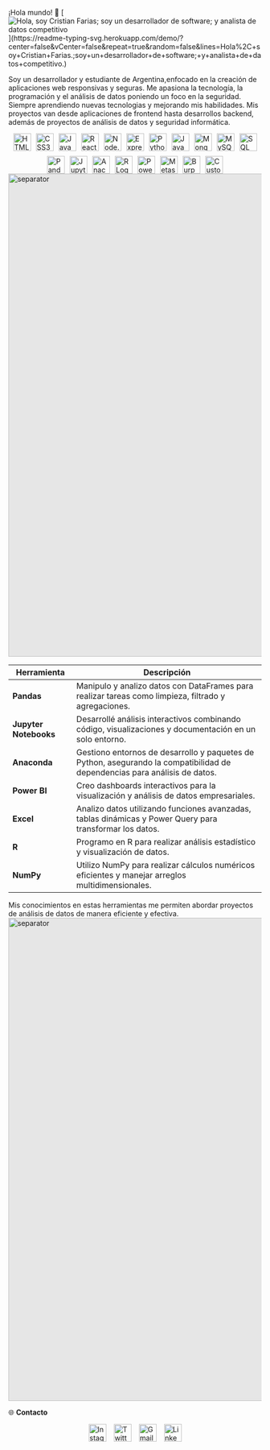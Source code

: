 ¡Hola mundo! 👋
[![Hola, soy Cristian Farias; soy un desarrollador de software; y analista de datos competitivo](https://readme-typing-svg.herokuapp.com/demo/?center=false&vCenter=false&repeat=true&random=false&lines=Hola%2C+soy+Cristian+Farias.;soy+un+desarrollador+de+software;+y+analista+de+datos+competitivo.)](https://readme-typing-svg.herokuapp.com/demo/?center=false&vCenter=false&repeat=true&random=false&lines=Hola%2C+soy+Cristian+Farias.;soy+un+desarrollador+de+software;+y+analista+de+datos+competitivo.)

Soy un desarrollador y estudiante de Argentina,enfocado en la creación de aplicaciones web responsivas y seguras. Me apasiona la tecnología, la programación y el análisis de datos poniendo un foco en la seguridad. Siempre aprendiendo nuevas tecnologias y mejorando mis habilidades. Mis proyectos van desde aplicaciones de frontend hasta desarrollos backend, además de proyectos de análisis de datos y seguridad informática.

<div style="display: flex; justify-content: center; gap: 10px; flex-wrap: wrap;">
    <img src="https://cdn.jsdelivr.net/gh/devicons/devicon/icons/html5/html5-original.svg" height="35" alt="HTML5 Logo"/>
    <img src="https://cdn.jsdelivr.net/gh/devicons/devicon/icons/css3/css3-original.svg" height="35" alt="CSS3 Logo"/>
    <img src="https://cdn.jsdelivr.net/gh/devicons/devicon/icons/javascript/javascript-original.svg" height="35" alt="JavaScript Logo"/>
    <img src="https://cdn.jsdelivr.net/gh/devicons/devicon/icons/react/react-original.svg" height="35" alt="React Logo"/>
    <img src="https://cdn.jsdelivr.net/gh/devicons/devicon/icons/nodejs/nodejs-original.svg" height="35" alt="Node.js Logo"/>
    <img src="https://cdn.jsdelivr.net/gh/devicons/devicon/icons/express/express-original.svg" height="35" alt="Express Logo"/>
    <img src="https://cdn.jsdelivr.net/gh/devicons/devicon/icons/python/python-original.svg" height="35" alt="Python Logo"/>
    <img src="https://cdn.jsdelivr.net/gh/devicons/devicon/icons/java/java-original.svg" height="35" alt="Java Logo"/>    
    <img src="https://cdn.jsdelivr.net/gh/devicons/devicon/icons/mongodb/mongodb-original.svg" height="35" alt="MongoDB Logo"/>
    <img src="https://cdn.jsdelivr.net/gh/devicons/devicon/icons/mysql/mysql-original.svg" height="35" alt="MySQL Logo"/>
    <img src="https://www.svgrepo.com/show/303229/microsoft-sql-server-logo.svg" height="35" alt="SQL Server Logo"/>
    <img src="https://cdn.jsdelivr.net/gh/devicons/devicon/icons/pandas/pandas-original.svg" height="35" alt="Pandas Logo"/>
    <img src="https://cdn.jsdelivr.net/gh/devicons/devicon/icons/jupyter/jupyter-original.svg" height="35" alt="Jupyter Logo"/>
    <img src="https://icon.icepanel.io/Technology/svg/Anaconda.svg" height="35" alt="Anaconda Logo"/>
    <img src="https://uxwing.com/wp-content/themes/uxwing/download/brands-and-social-media/r-programming-language-icon.png" height="35" alt="R Logo"/>
    <img src="https://1000marcas.net/wp-content/uploads/2022/08/Microsoft-Power-BI-Logo.png" height="35" alt="Power BI Logo"/>
    <img src="https://img.icons8.com/?size=256w&id=97AFS4JiW8vx&format=png" height="35" alt="Metasploit Logo"/>
    <img src="https://upload.wikimedia.org/wikipedia/commons/e/e6/Logo_burpsuite.jpg" height="35" alt="BurpSuite Logo"/>
    <img src="https://github.com/user-attachments/assets/2bf7ac58-7ad1-44b1-94cf-48e3bf0d3d3c" height="35" alt="Custom Logo"/>
</div>

<img style="display: block; margin: auto; background-color: hsl(0, 0%, 90%); width: 100vw; height: auto;" src="https://user-images.githubusercontent.com/74038190/212284115-f47cd8ff-2ffb-4b04-b5bf-4d1c14c0247f.gif" alt="separator" />

| Herramienta             | Descripción                                                                                                      |
| ----------------------- | ---------------------------------------------------------------------------------------------------------------- |
| **Pandas**              | Manipulo y analizo datos con DataFrames para realizar tareas como limpieza, filtrado y agregaciones.              |
| **Jupyter Notebooks**   | Desarrollé análisis interactivos combinando código, visualizaciones y documentación en un solo entorno.           |
| **Anaconda**            | Gestiono entornos de desarrollo y paquetes de Python, asegurando la compatibilidad de dependencias para análisis de datos. |
| **Power BI**            | Creo dashboards interactivos para la visualización y análisis de datos empresariales.                            |
| **Excel**               | Analizo datos utilizando funciones avanzadas, tablas dinámicas y Power Query para transformar los datos.          |
| **R**                   | Programo en R para realizar análisis estadístico y visualización de datos.                                       |
| **NumPy**               | Utilizo NumPy para realizar cálculos numéricos eficientes y manejar arreglos multidimensionales.                  |

Mis conocimientos en estas herramientas me permiten abordar proyectos de análisis de datos de manera eficiente y efectiva.
<img style="display: block; margin: auto; background-color: hsl(0, 0%, 90%); width: 100vw; height: auto;" src="https://user-images.githubusercontent.com/74038190/212284115-f47cd8ff-2ffb-4b04-b5bf-4d1c14c0247f.gif" alt="separator" />

🌐 **Contacto**
<div style="display: flex; justify-content: center; gap: 15px;">
  <a href="https://www.instagram.com/tu_perfil" target="_blank" rel="noopener noreferrer">
    <img src="https://img.shields.io/static/v1?message=Instagram&logo=instagram&label=&color=E4405F&logoColor=white&labelColor=&style=for-the-badge" height="35" alt="Instagram logo" />
  </a>
    <a href="https://x.com/CrisitanHFarias" target="_blank" rel="noopener noreferrer">
    <img src="https://img.shields.io/static/v1?message=Twitter&logo=twitter&label=&color=1DA1F2&logoColor=white&labelColor=&style=for-the-badge" height="35" alt="Twitter logo" />
  </a>
  <a href="mailto:jerybbkuuukkrjhwioio@gmail.com" target="_blank" rel="noopener noreferrer">
    <img src="https://img.shields.io/static/v1?message=Gmail&logo=gmail&label=&color=D14836&logoColor=white&labelColor=&style=for-the-badge" height="35" alt="Gmail logo" />
  </a>
  <a href="https://www.linkedin.com/in/tu-perfil" target="_blank" rel="noopener noreferrer">
    <img src="https://img.shields.io/static/v1?message=LinkedIn&logo=linkedin&label=&color=0077B5&logoColor=white&labelColor=&style=for-the-badge" height="35" alt="LinkedIn logo" />
  </a>
</div>




